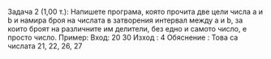 Задача 2 (1,00 т.):
Напишете програма, която прочита две цели числа a и b и намира броя на числата в
затворения интервал между a и b, за които броят на различните им делители, без едно
и самото число, е просто число.
Пример:
Вход: 20 30
Изход : 4
Обяснение : Това са числата 21, 22, 26, 27
